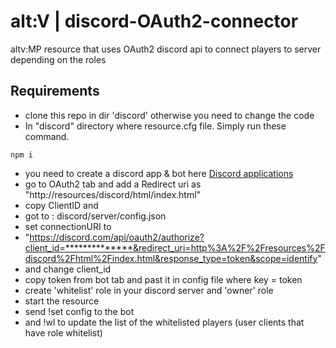 # alt:V | discord-OAuth2-connector
altv:MP resource that uses OAuth2 discord api to connect players to server depending on the roles

## Requirements

* clone this repo in dir 'discord' otherwise you need to change the code
* In "discord" directory where resource.cfg file. Simply run these command.

```
npm i
```
* you need to create a discord app & bot here [Discord applications](https://discord.com/developers/applications)
* go to OAuth2 tab and add a Redirect uri as "http://resources/discord/html/index.html"
* copy ClientID and 
* got to : discord/server/config.json
* set connectionURI to 
* "https://discord.com/api/oauth2/authorize?client_id=**************&redirect_uri=http%3A%2F%2Fresources%2Fdiscord%2Fhtml%2Findex.html&response_type=token&scope=identify"
* and change client_id
* copy token from bot tab and past it in config file where key = token 
* create 'whitelist' role in your discord server and 'owner' role
* start the resource
* send !set config to the bot 
* and !wl to update the list of the whitelisted players (user clients that have role whitelist)